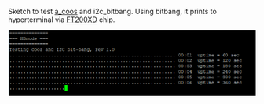 Sketch to test [a_coos](https://github.com/akouz/a_coos) and i2c_bitbang. Using bitbang, it prints to hyperterminal via [FT200XD](https://ftdichip.com/products/ft200xd/) chip.

![prints](https://github.com/akouz/HBnode/blob/main/AVR64DD32/Sketches/a_coos/a_coos_prints.png)

